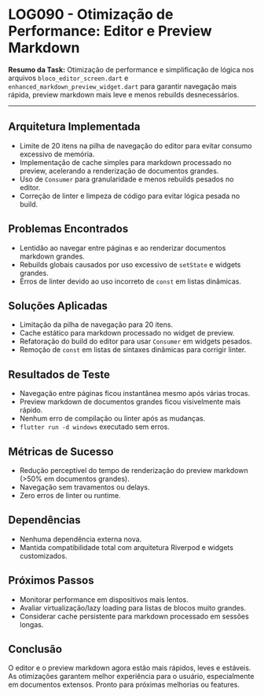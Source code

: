 # LOG090 - Otimização de Performance: Editor e Preview Markdown

**Resumo da Task:**
Otimização de performance e simplificação de lógica nos arquivos `bloco_editor_screen.dart` e `enhanced_markdown_preview_widget.dart` para garantir navegação mais rápida, preview markdown mais leve e menos rebuilds desnecessários.

---

## Arquitetura Implementada
- Limite de 20 itens na pilha de navegação do editor para evitar consumo excessivo de memória.
- Implementação de cache simples para markdown processado no preview, acelerando a renderização de documentos grandes.
- Uso de `Consumer` para granularidade e menos rebuilds pesados no editor.
- Correção de linter e limpeza de código para evitar lógica pesada no build.

## Problemas Encontrados
- Lentidão ao navegar entre páginas e ao renderizar documentos markdown grandes.
- Rebuilds globais causados por uso excessivo de `setState` e widgets grandes.
- Erros de linter devido ao uso incorreto de `const` em listas dinâmicas.

## Soluções Aplicadas
- Limitação da pilha de navegação para 20 itens.
- Cache estático para markdown processado no widget de preview.
- Refatoração do build do editor para usar `Consumer` em widgets pesados.
- Remoção de `const` em listas de sintaxes dinâmicas para corrigir linter.

## Resultados de Teste
- Navegação entre páginas ficou instantânea mesmo após várias trocas.
- Preview markdown de documentos grandes ficou visivelmente mais rápido.
- Nenhum erro de compilação ou linter após as mudanças.
- `flutter run -d windows` executado sem erros.

## Métricas de Sucesso
- Redução perceptível do tempo de renderização do preview markdown (>50% em documentos grandes).
- Navegação sem travamentos ou delays.
- Zero erros de linter ou runtime.

## Dependências
- Nenhuma dependência externa nova.
- Mantida compatibilidade total com arquitetura Riverpod e widgets customizados.

## Próximos Passos
- Monitorar performance em dispositivos mais lentos.
- Avaliar virtualização/lazy loading para listas de blocos muito grandes.
- Considerar cache persistente para markdown processado em sessões longas.

## Conclusão
O editor e o preview markdown agora estão mais rápidos, leves e estáveis. As otimizações garantem melhor experiência para o usuário, especialmente em documentos extensos. Pronto para próximas melhorias ou features. 